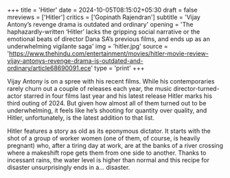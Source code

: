 +++
title = 'Hitler'
date = 2024-10-05T08:15:02+05:30
draft = false
mreviews = ['Hitler']
critics = ['Gopinath Rajendran']
subtitle = 'Vijay Antony’s revenge drama is outdated and ordinary'
opening = 'The haphazardly-written ‘Hitler’ lacks the gripping social narrative or the emotional beats of director Dana SA’s previous films, and ends up as an underwhelming vigilante saga'
img = 'hitler.jpg'
source = 'https://www.thehindu.com/entertainment/movies/hitler-movie-review-vijay-antonys-revenge-drama-is-outdated-and-ordinary/article68690091.ece'
type = 'print'
+++

Vijay Antony is on a spree with his recent films. While his contemporaries rarely churn out a couple of releases each year, the music director-turned-actor starred in four films last year and his latest release Hitler marks his third outing of 2024. But given how almost all of them turned out to be underwhelming, it feels like he’s shooting for quantity over quality, and Hitler, unfortunately, is the latest addition to that list.

Hitler features a story as old as its eponymous dictator. It starts with the shot of a group of worker women (one of them, of course, is heavily pregnant) who, after a tiring day at work, are at the banks of a river crossing where a makeshift rope gets them from one side to another. Thanks to incessant rains, the water level is higher than normal and this recipe for disaster unsurprisingly ends in a... disaster.
